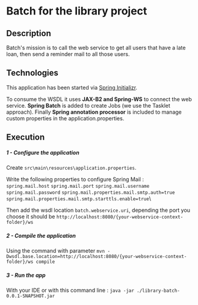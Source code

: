 # Batch for the library project  
  
## Description  
  
Batch's mission is to call the web service to get all users that have a 
late loan, then send a reminder mail to all those users.

## Technologies  
  
This application has been started via [Spring Initializr](https://start.spring.io/).  
  
To consume the WSDL it uses **JAX-B2 and Spring-WS** to connect the web service.
**Spring Batch** is added to create Jobs (we use the Tasklet approach).
Finally **Spring annotation processor** is included to manage custom properties in the application.properties.

## Execution

##### 1 - Configure the application

Create `src\main\resources\application.properties`. 

Write the following properties to configure Spring Mail :\
`spring.mail.host`
`spring.mail.port`
`spring.mail.username`
`spring.mail.password`
`spring.mail.properties.mail.smtp.auth=true`
`spring.mail.properties.mail.smtp.starttls.enable=true`\
 
 Then add the wsdl location `batch.webservice.uri`, depending the port you choose it should be `http://localhost:8080/{your-webservice-context-folder}/ws`
 
##### 2 - Compile the application

Using the command with parameter `mvn -Dwsdl.base.location=http://localhost:8080/{your-webservice-context-folder}/ws compile`

##### 3 - Run the app

With your IDE or with this command line : `java -jar ./library-batch-0.0.1-SNAPSHOT.jar`
